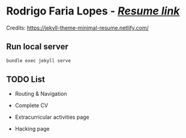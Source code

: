 # Rodrigo Faria Lopes - *[Resume link](https://rfa-lopes.github.io/rfalopes/)*

Credits: https://jekyll-theme-minimal-resume.netlify.com/

## Run local server

```cmd
bundle exec jekyll serve
```

## TODO List

* Routing & Navigation

* Complete CV

* Extracurricular activities page

* Hacking page
